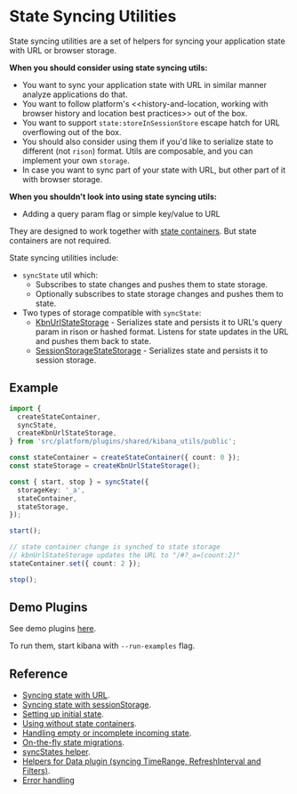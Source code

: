 # State Syncing Utilities

State syncing utilities are a set of helpers for syncing your application state
with URL or browser storage.

**When you should consider using state syncing utils:**

- You want to sync your application state with URL in similar manner analyze applications do that.
- You want to follow platform's <<history-and-location, working with browser history and location best practices>> out of the box.
- You want to support `state:storeInSessionStore` escape hatch for URL overflowing out of the box.
- You should also consider using them if you'd like to serialize state to different (not `rison`) format. Utils are composable, and you can implement your own `storage`.
- In case you want to sync part of your state with URL, but other part of it with browser storage.

**When you shouldn't look into using state syncing utils:**

- Adding a query param flag or simple key/value to URL

They are designed to work together with [state containers](../state_containers). But state containers are not required.

State syncing utilities include:

- `syncState` util which:
  - Subscribes to state changes and pushes them to state storage.
  - Optionally subscribes to state storage changes and pushes them to state.
- Two types of storage compatible with `syncState`:
  - [KbnUrlStateStorage](./storages/kbn_url_storage.md) - Serializes state and persists it to URL's query param in rison or hashed format.
    Listens for state updates in the URL and pushes them back to state.
  - [SessionStorageStateStorage](./storages/session_storage.md) - Serializes state and persists it to session storage.

## Example

```ts
import {
  createStateContainer,
  syncState,
  createKbnUrlStateStorage,
} from 'src/platform/plugins/shared/kibana_utils/public';

const stateContainer = createStateContainer({ count: 0 });
const stateStorage = createKbnUrlStateStorage();

const { start, stop } = syncState({
  storageKey: '_a',
  stateContainer,
  stateStorage,
});

start();

// state container change is synched to state storage
// kbnUrlStateStorage updates the URL to "/#?_a=(count:2)"
stateContainer.set({ count: 2 });

stop();
```

## Demo Plugins

See demo plugins [here](../../../../../../../examples/state_containers_examples).

To run them, start kibana with `--run-examples` flag.

## Reference

- [Syncing state with URL](./storages/kbn_url_storage.md).
- [Syncing state with sessionStorage](./storages/session_storage.md).
- [Setting up initial state](./initial_state.md).
- [Using without state containers](./no_state_containers.md).
- [Handling empty or incomplete incoming state](./empty_or_incomplete_incoming_state.md).
- [On-the-fly state migrations](./on_fly_state_migrations.md).
- [syncStates helper](./sync_states.md).
- [Helpers for Data plugin (syncing TimeRange, RefreshInterval and Filters)](./data_plugin_helpers.md).
- [Error handling](./error_handling.md)
